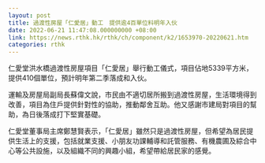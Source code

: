 ```yaml
---
layout: post
title: 過渡性房屋「仁愛居」動工　提供逾4百單位料明年入伙
date: 2022-06-21 11:47:08.000000000 +08:00
link: https://news.rthk.hk/rthk/ch/component/k2/1653970-20220621.htm
categories: rthk
---
```


仁愛堂洪水橋過渡性房屋項目「仁愛居」舉行動工儀式，項目佔地5339平方米，提供410個單位，預計明年第二季落成和入伙。

運輸及房屋局副局長蘇偉文說，市民由不適切居所搬到過渡性房屋，生活環境得到改善，項目為住戶提供針對性的協助，推動鄰舍互助。他又感謝市建局對項目的幫助，為日後落成打下堅實基礎。

仁愛堂董事局主席鄭慧賢表示，「仁愛居」雖然只是過渡性房屋，但希望為居民提供生活上的支援，包括就業支援、小朋友功課輔導和託管服務、有機農圃及綜合中心等公共設施，以及組織不同的興趣小組，希望帶給居民家的感覺。
